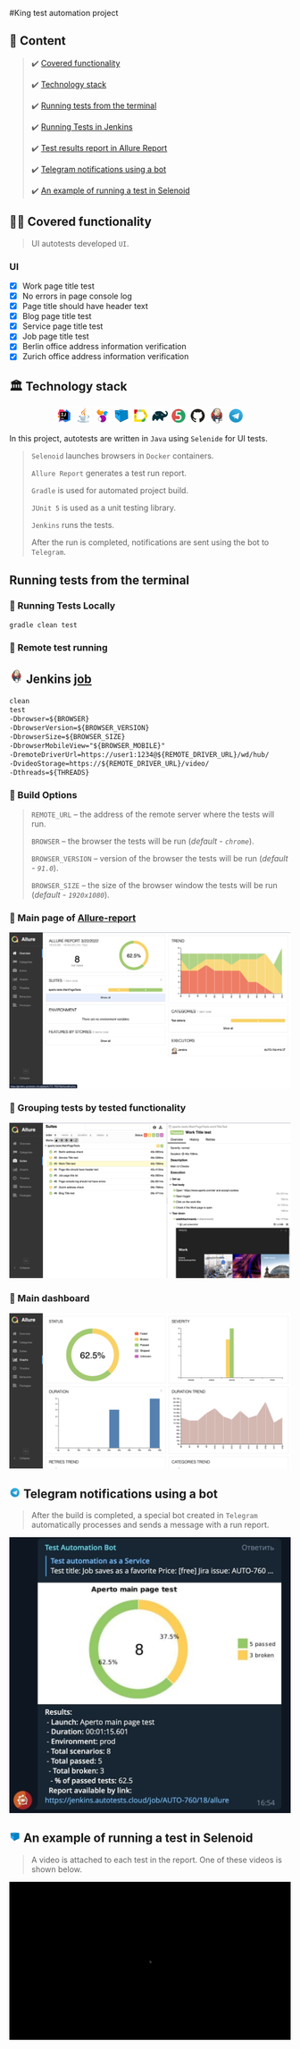 #King test automation project

## :page_with_curl:	Content

> :heavy_check_mark: [Covered functionality](#earth_africa-covered-functionality)
>
> :heavy_check_mark: [Technology stack](#classical_building-technology-stack)
>
> :heavy_check_mark: [Running tests from the terminal](#running-tests-from-the-terminal)
>
> :heavy_check_mark: [Running Tests in Jenkins](#robot-remote-test-running)
>
> :heavy_check_mark: [Test results report in Allure Report](#skier-main-page-of-allure-report)
>
> :heavy_check_mark: [Telegram notifications using a bot](#-telegram-notifications-using-a-bot)
>
> :heavy_check_mark: [An example of running a test in Selenoid](#-an-example-of-running-a-test-in-selenoid)


## :technologist: Covered functionality

> UI autotests developed <code>UI</code>.
### UI

- [x] Work page title test
- [x] No errors in page console log
- [x] Page title should have header text
- [x] Blog page title test
- [x] Service page title test
- [x] Job page title test
- [x] Berlin office address information verification
- [x] Zurich office address information verification

## :classical_building: Technology stack

<p align="center">
<img width="6%" title="IntelliJ IDEA" src="images/logo/Intelij_IDEA.svg">
<img width="6%" title="Java" src="images/logo/Java.svg">
<img width="6%" title="Selenide" src="images/logo/Selenide.svg">
<img width="6%" title="Selenoid" src="images/logo/Selenoid.svg">
<img width="6%" title="Allure Report" src="images/logo/Allure_Report.svg">
<img width="6%" title="Gradle" src="images/logo/Gradle.svg">
<img width="6%" title="JUnit5" src="images/logo/JUnit5.svg">
<img width="6%" title="GitHub" src="images/logo/GitHub.svg">
<img width="6%" title="Jenkins" src="images/logo/Jenkins.svg">
<img width="6%" title="Telegram" src="images/logo/Telegram.svg">
</p>

 In this project, autotests are written in <code>Java</code> using <code>Selenide</code> for UI tests.
>
> <code>Selenoid</code> launches browsers in <code>Docker</code> containers.
>
> <code>Allure Report</code> generates a test run report.
>
> <code>Gradle</code> is used for automated project build.
>
> <code>JUnit 5</code> is used as a unit testing library.
>
> <code>Jenkins</code> runs the tests.
> 
> After the run is completed, notifications are sent using the bot to <code>Telegram</code>.


## Running tests from the terminal

### :robot: Running Tests Locally

```
gradle clean test
```

### :robot: Remote test running
## <img src="images/logo/Jenkins.svg" width="25" height="25"  alt="Jenkins"/></a> Jenkins <a target="_blank" href="https://jenkins.autotests.cloud/job/AUTO-760/"> job </a>

```
clean
test
-Dbrowser=${BROWSER}
-DbrowserVersion=${BROWSER_VERSION}
-DbrowserSize=${BROWSER_SIZE}
-DbrowserMobileView="${BROWSER_MOBILE}"
-DremoteDriverUrl=https://user1:1234@${REMOTE_DRIVER_URL}/wd/hub/
-DvideoStorage=https://${REMOTE_DRIVER_URL}/video/
-Dthreads=${THREADS}
```

### :robot: Build Options

> <code>REMOTE_URL</code> – the address of the remote server where the tests will run.
>
> <code>BROWSER</code> – the browser the tests will be run (_default - <code>chrome</code>_).
>
> <code>BROWSER_VERSION</code> – version of the browser the tests will be run (_default - <code>91.0</code>_).
>
> <code>BROWSER_SIZE</code> – the size of the browser window the tests will be run (_default - <code>1920x1080</code>_).



### :pushpin: Main page of <a target="_blank" href="https://jenkins.autotests.cloud/job/10_DikayaAV_unit13/allure/">Allure-report</a>

<p align="center">
<img title="Allure Overview" src="images/screens/allure_overview.png">
</p>

### :pushpin: Grouping tests by tested functionality

<p align="center">
<img title="Allure Behaviors" src="images/screens/allure_behaviors.png">
</p>


### :pushpin: Main dashboard

<p align="center">
<img title="Allure Overview Dashboard" src="images/screens/allure_overview_dashboard.png">
</p>


## <img width="4%" title="Telegram" src="images/logo/Telegram.svg"> Telegram notifications using a bot

> After the build is completed, a special bot created in <code>Telegram</code> automatically processes and sends a message with a run report.

<p align="center">
<img title="Telegram Notifications" src="images/screens/telegram_notifications.png">
</p>

## <img width="4%" title="Selenoid" src="images/logo/Selenoid.svg"> An example of running a test in Selenoid

> A video is attached to each test in the report. One of these videos is shown below.
<p align="center">
  <img title="Selenoid Video" src="images/gif/selenoid_video.gif">
</p>
